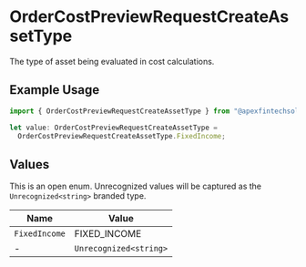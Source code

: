 # OrderCostPreviewRequestCreateAssetType

The type of asset being evaluated in cost calculations.

## Example Usage

```typescript
import { OrderCostPreviewRequestCreateAssetType } from "@apexfintechsolutions/ascend-sdk/models/components";

let value: OrderCostPreviewRequestCreateAssetType =
  OrderCostPreviewRequestCreateAssetType.FixedIncome;
```

## Values

This is an open enum. Unrecognized values will be captured as the `Unrecognized<string>` branded type.

| Name                   | Value                  |
| ---------------------- | ---------------------- |
| `FixedIncome`          | FIXED_INCOME           |
| -                      | `Unrecognized<string>` |